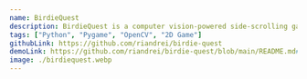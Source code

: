 ```yaml
---
name: BirdieQuest
description: BirdieQuest is a computer vision-powered side-scrolling game where players control a bird's movement using OpenCV face tracking.
tags: ["Python", "Pygame", "OpenCV", "2D Game"]
githubLink: https://github.com/riandrei/birdie-quest
demoLink: https://github.com/riandrei/birdie-quest/blob/main/README.md#installation
image: ./birdiequest.webp
---
```

